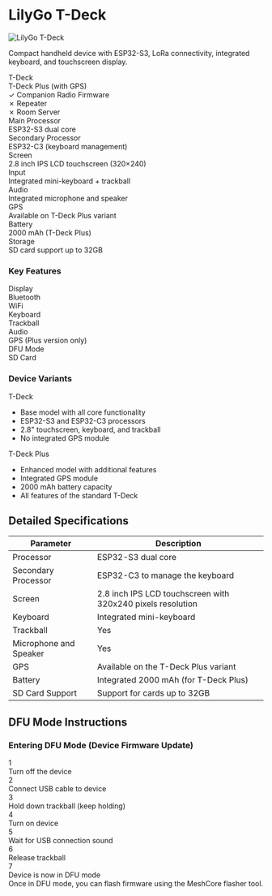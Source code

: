 # LilyGo T-Deck

<div class="section-divider">
  <div class="divider-line"></div>
</div>

<div class="device-header">
  <div class="device-image">
    <img src="https://lilygo.cc/cdn/shop/files/LILYGO-T-DECK_1_ebea5dda-65ab-4715-96e7-ff8148c6c700.jpg?v=1692325800&width=823" alt="LilyGo T-Deck">
  </div>
  <div class="device-intro">
    <p class="device-description">Compact handheld device with ESP32-S3, LoRa connectivity, integrated keyboard, and touchscreen display.</p>
    <div class="model-variants">
      <div class="variant-tag standard">T-Deck</div>
      <div class="variant-tag plus">T-Deck Plus (with GPS)</div>
    </div>
    <div class="firmware-support">
      <div class="support-item supported">
        <span class="support-icon">✓</span>
        <span class="support-text">Companion Radio Firmware</span>
      </div>
      <div class="support-item unsupported">
        <span class="support-icon">✗</span>
        <span class="support-text">Repeater</span>
      </div>
      <div class="support-item unsupported">
        <span class="support-icon">✗</span>
        <span class="support-text">Room Server</span>
      </div>
    </div>
  </div>
</div>

<div class="specs-overview">
  <div class="specs-item">
    <div class="specs-label">Main Processor</div>
    <div class="specs-value">ESP32-S3 dual core</div>
  </div>
  <div class="specs-item">
    <div class="specs-label">Secondary Processor</div>
    <div class="specs-value">ESP32-C3 (keyboard management)</div>
  </div>
  <div class="specs-item">
    <div class="specs-label">Screen</div>
    <div class="specs-value">2.8 inch IPS LCD touchscreen (320×240)</div>
  </div>
  <div class="specs-item">
    <div class="specs-label">Input</div>
    <div class="specs-value">Integrated mini-keyboard + trackball</div>
  </div>
  <div class="specs-item">
    <div class="specs-label">Audio</div>
    <div class="specs-value">Integrated microphone and speaker</div>
  </div>
  <div class="specs-item">
    <div class="specs-label">GPS</div>
    <div class="specs-value">Available on T-Deck Plus variant</div>
  </div>
  <div class="specs-item">
    <div class="specs-label">Battery</div>
    <div class="specs-value">2000 mAh (T-Deck Plus)</div>
  </div>
  <div class="specs-item">
    <div class="specs-label">Storage</div>
    <div class="specs-value">SD card support up to 32GB</div>
  </div>
</div>

<div class="device-features">
  <div class="features-group">
    <h3 class="features-title">Key Features</h3>
    <div class="features-grid">
      <div class="feature-item available">
        <span class="feature-name">Display</span>
      </div>
      <div class="feature-item available">
        <span class="feature-name">Bluetooth</span>
      </div>
      <div class="feature-item available">
        <span class="feature-name">WiFi</span>
      </div>
      <div class="feature-item available">
        <span class="feature-name">Keyboard</span>
      </div>
      <div class="feature-item available">
        <span class="feature-name">Trackball</span>
      </div>
      <div class="feature-item available">
        <span class="feature-name">Audio</span>
      </div>
      <div class="feature-item available">
        <span class="feature-name">GPS (Plus version only)</span>
      </div>
      <div class="feature-item available">
        <span class="feature-name">DFU Mode</span>
      </div>
      <div class="feature-item available">
        <span class="feature-name">SD Card</span>
      </div>
    </div>
  </div>
  
  <div class="notes-group">
    <h3 class="notes-title">Device Variants</h3>
    <div class="variants-compare">
      <div class="variant-card">
        <div class="variant-header standard">T-Deck</div>
        <ul class="variant-features">
          <li>Base model with all core functionality</li>
          <li>ESP32-S3 and ESP32-C3 processors</li>
          <li>2.8" touchscreen, keyboard, and trackball</li>
          <li>No integrated GPS module</li>
        </ul>
      </div>
      <div class="variant-card">
        <div class="variant-header plus">T-Deck Plus</div>
        <ul class="variant-features">
          <li>Enhanced model with additional features</li>
          <li>Integrated GPS module</li>
          <li>2000 mAh battery capacity</li>
          <li>All features of the standard T-Deck</li>
        </ul>
      </div>
    </div>
  </div>
</div>

<div class="section-divider">
  <div class="divider-line"></div>
</div>

## Detailed Specifications

<div class="specs-table">
  <table>
    <thead>
      <tr>
        <th>Parameter</th>
        <th>Description</th>
      </tr>
    </thead>
    <tbody>
      <tr>
        <td>Processor</td>
        <td>ESP32-S3 dual core</td>
      </tr>
      <tr>
        <td>Secondary Processor</td>
        <td>ESP32-C3 to manage the keyboard</td>
      </tr>
      <tr>
        <td>Screen</td>
        <td>2.8 inch IPS LCD touchscreen with 320x240 pixels resolution</td>
      </tr>
      <tr>
        <td>Keyboard</td>
        <td>Integrated mini-keyboard</td>
      </tr>
      <tr>
        <td>Trackball</td>
        <td>Yes</td>
      </tr>
      <tr>
        <td>Microphone and Speaker</td>
        <td>Yes</td>
      </tr>
      <tr>
        <td>GPS</td>
        <td>Available on the T-Deck Plus variant</td>
      </tr>
      <tr>
        <td>Battery</td>
        <td>Integrated 2000 mAh (for T-Deck Plus)</td>
      </tr>
      <tr>
        <td>SD Card Support</td>
        <td>Support for cards up to 32GB</td>
      </tr>
    </tbody>
  </table>
</div>

<div class="section-divider">
  <div class="divider-line"></div>
</div>

## DFU Mode Instructions

<div class="dfu-container">
  <h3 class="dfu-title">Entering DFU Mode (Device Firmware Update)</h3>
  <div class="dfu-steps">
    <div class="dfu-step">
      <div class="step-number">1</div>
      <div class="step-content">Turn off the device</div>
    </div>
    <div class="dfu-step">
      <div class="step-number">2</div>
      <div class="step-content">Connect USB cable to device</div>
    </div>
    <div class="dfu-step">
      <div class="step-number">3</div>
      <div class="step-content">Hold down trackball (keep holding)</div>
    </div>
    <div class="dfu-step">
      <div class="step-number">4</div>
      <div class="step-content">Turn on device</div>
    </div>
    <div class="dfu-step">
      <div class="step-number">5</div>
      <div class="step-content">Wait for USB connection sound</div>
    </div>
    <div class="dfu-step">
      <div class="step-number">6</div>
      <div class="step-content">Release trackball</div>
    </div>
    <div class="dfu-step">
      <div class="step-number">7</div>
      <div class="step-content">Device is now in DFU mode</div>
    </div>
  </div>
  <div class="dfu-note">Once in DFU mode, you can flash firmware using the MeshCore flasher tool.</div>
</div>

